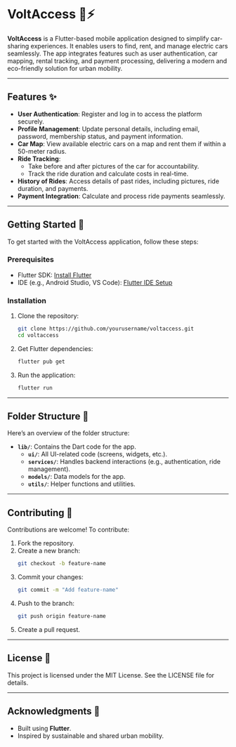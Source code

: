 # VoltAccess 🚗⚡

**VoltAccess** is a Flutter-based mobile application designed to simplify car-sharing experiences. It enables users to find, rent, and manage electric cars seamlessly. The app integrates features such as user authentication, car mapping, rental tracking, and payment processing, delivering a modern and eco-friendly solution for urban mobility.

---

## Features ✨

- **User Authentication**: Register and log in to access the platform securely.
- **Profile Management**: Update personal details, including email, password, membership status, and payment information.
- **Car Map**: View available electric cars on a map and rent them if within a 50-meter radius.
- **Ride Tracking**:
  - Take before and after pictures of the car for accountability.
  - Track the ride duration and calculate costs in real-time.
- **History of Rides**: Access details of past rides, including pictures, ride duration, and payments.
- **Payment Integration**: Calculate and process ride payments seamlessly.

---

## Getting Started 🚀

To get started with the VoltAccess application, follow these steps:

### Prerequisites
- Flutter SDK: [Install Flutter](https://docs.flutter.dev/get-started/install)
- IDE (e.g., Android Studio, VS Code): [Flutter IDE Setup](https://docs.flutter.dev/get-started/editor)

### Installation
1. Clone the repository:
   ```bash
   git clone https://github.com/yourusername/voltaccess.git
   cd voltaccess
   ```
2. Get Flutter dependencies:
   ```bash
   flutter pub get
   ```
3. Run the application:
   ```bash
   flutter run
   ```

---

## Folder Structure 📂

Here’s an overview of the folder structure:
- **`lib/`**: Contains the Dart code for the app.
  - **`ui/`**: All UI-related code (screens, widgets, etc.).
  - **`services/`**: Handles backend interactions (e.g., authentication, ride management).
  - **`models/`**: Data models for the app.
  - **`utils/`**: Helper functions and utilities.

---

## Contributing 🤝

Contributions are welcome! To contribute:
1. Fork the repository.
2. Create a new branch:
   ```bash
   git checkout -b feature-name
   ```
3. Commit your changes:
   ```bash
   git commit -m "Add feature-name"
   ```
4. Push to the branch:
   ```bash
   git push origin feature-name
   ```
5. Create a pull request.

---

## License 📄

This project is licensed under the MIT License. See the LICENSE file for details.

---

## Acknowledgments 🙌
- Built using **Flutter**.
- Inspired by sustainable and shared urban mobility.
